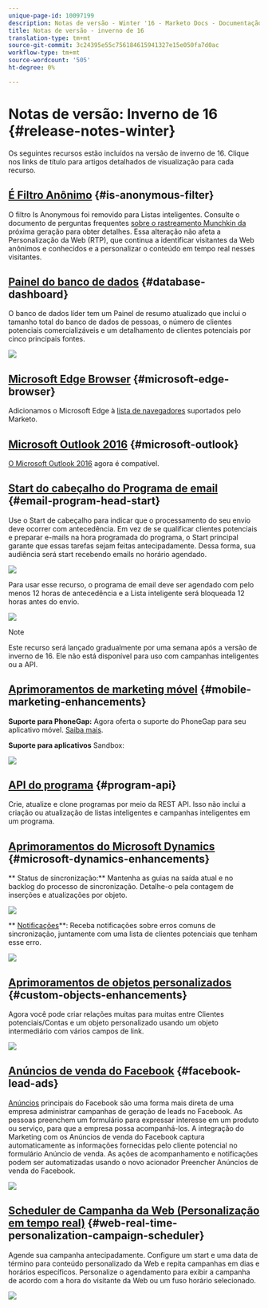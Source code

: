 ```yaml
---
unique-page-id: 10097199
description: Notas de versão - Winter '16 - Marketo Docs - Documentação do produto
title: Notas de versão - inverno de 16
translation-type: tm+mt
source-git-commit: 3c24395e55c756184615941327e15e050fa7d0ac
workflow-type: tm+mt
source-wordcount: '505'
ht-degree: 0%

---
```



# Notas de versão: Inverno de 16 {#release-notes-winter}

Os seguintes recursos estão incluídos na versão de inverno de 16. Clique nos links de título para artigos detalhados de visualização para cada recurso.

## [É Filtro Anônimo](../../product-docs/administration/additional-integrations/add-munchkin-tracking-code-to-your-website/next-generation-munchkin-tracking-faq.md) {#is-anonymous-filter}

O filtro Is Anonymous foi removido para Listas inteligentes. Consulte o documento de perguntas frequentes [sobre o rastreamento Munchkin da](../../product-docs/administration/additional-integrations/add-munchkin-tracking-code-to-your-website/next-generation-munchkin-tracking-faq.md) próxima geração para obter detalhes. Essa alteração não afeta a Personalização da Web (RTP), que continua a identificar visitantes da Web anônimos e conhecidos e a personalizar o conteúdo em tempo real nesses visitantes.

## [Painel do banco de dados](../../product-docs/core-marketo-concepts/smart-lists-and-static-lists/managing-people-in-smart-lists/database-dashboard.md)  {#database-dashboard}

O banco de dados líder tem um Painel de resumo atualizado que inclui o tamanho total do banco de dados de pessoas, o número de clientes potenciais comercializáveis e um detalhamento de clientes potenciais por cinco principais fontes.

![](assets/image2016-1-12-16-3a18-3a7.png)

## [Microsoft Edge Browser](../../product-docs/administration/setup-administration/supported-browsers.md) {#microsoft-edge-browser}

Adicionamos o Microsoft Edge à [lista de navegadores](https://docs.marketo.com/display/public/DOCS/Supported+Browsers) suportados pelo Marketo.

## [Microsoft Outlook 2016](../../product-docs/marketo-sales-insight/msi-outlook-plugin/install-the-marketo-email-add-in-for-outlook-with-a-registration-code.md) {#microsoft-outlook}

[O Microsoft Outlook 2016](../../product-docs/marketo-sales-insight/msi-outlook-plugin/install-the-marketo-email-add-in-for-outlook-with-a-registration-code.md) agora é compatível.

## [Start do cabeçalho do Programa de email](../../product-docs/email-marketing/email-programs/email-program-actions/head-start-for-email-programs.md) {#email-program-head-start}

Use o Start de cabeçalho para indicar que o processamento do seu envio deve ocorrer com antecedência. Em vez de se qualificar clientes potenciais e preparar e-mails na hora programada do programa, o Start principal garante que essas tarefas sejam feitas antecipadamente. Dessa forma, sua audiência será start recebendo emails no horário agendado.

![](assets/image2016-1-11-15-3a38-3a3.png)

Para usar esse recurso, o programa de email deve ser agendado com pelo menos 12 horas de antecedência e a Lista inteligente será bloqueada 12 horas antes do envio.

![](assets/image2016-1-11-15-3a35-3a55.png)

>[!NOTE]
>
>Este recurso será lançado gradualmente por uma semana após a versão de inverno de 16. Ele não está disponível para uso com campanhas inteligentes ou a API.

## [Aprimoramentos de marketing móvel](/help/marketo/product-docs/mobile-marketing/admin/add-a-mobile-app.md) {#mobile-marketing-enhancements}

**Suporte para PhoneGap:** Agora oferta o suporte do PhoneGap para seu aplicativo móvel. [Saiba mais](http://developers.marketo.com/documentation/mobile/phonegap-plugin/).

**Suporte para aplicativos** Sandbox:

![](assets/image2016-1-12-10-3a47-3a13.png)

## [API do programa](http://developers.marketo.com/documentation/programs/) {#program-api}

Crie, atualize e clone programas por meio da REST API. Isso não inclui a criação ou atualização de listas inteligentes e campanhas inteligentes em um programa.

## [Aprimoramentos do Microsoft Dynamics](../../product-docs/crm-sync/microsoft-dynamics-sync/microsoft-dynamics-sync-details/sync-status.md) {#microsoft-dynamics-enhancements}

** Status [](../../product-docs/crm-sync/microsoft-dynamics-sync/microsoft-dynamics-sync-details/sync-status.md)de sincronização:** Mantenha as guias na saída atual e no backlog do processo de sincronização. Detalhe-o pela contagem de inserções e atualizações por objeto.

![](assets/pending-backog-cropped.png)

** [Notificações](../../product-docs/core-marketo-concepts/miscellaneous/understanding-notifications/notification-types.md)**: Receba notificações sobre erros comuns de sincronização, juntamente com uma lista de clientes potenciais que tenham esse erro.

![](assets/image2016-1-12-8-3a13-3a9.png)

## [Aprimoramentos de objetos personalizados](../../product-docs/administration/marketo-custom-objects/create-marketo-custom-objects.md)  {#custom-objects-enhancements}

Agora você pode criar relações muitas para muitas entre Clientes potenciais/Contas e um objeto personalizado usando um objeto intermediário com vários campos de link.

![](assets/image2016-1-11-12-3a59-3a59.png)

## [Anúncios de venda do Facebook](../../product-docs/demand-generation/facebook/set-up-facebook-lead-ads.md) {#facebook-lead-ads}

[Anúncios](https://www.facebook.com/business/a/lead-ads) principais do Facebook são uma forma mais direta de uma empresa administrar campanhas de geração de leads no Facebook. As pessoas preenchem um formulário para expressar interesse em um produto ou serviço, para que a empresa possa acompanhá-los. A integração do Marketing com os Anúncios de venda do Facebook captura automaticamente as informações fornecidas pelo cliente potencial no formulário Anúncio de venda. As ações de acompanhamento e notificações podem ser automatizadas usando o novo acionador Preencher Anúncios de venda do Facebook.

![](assets/image2016-1-11-10-3a20-3a39.png)

## [Scheduler de Campanha da Web (Personalização em tempo real)](../../product-docs/web-personalization/working-with-web-campaigns/schedule-a-web-campaign.md) {#web-real-time-personalization-campaign-scheduler}

Agende sua campanha antecipadamente. Configure um start e uma data de término para conteúdo personalizado da Web e repita campanhas em dias e horários específicos. Personalize o agendamento para exibir a campanha de acordo com a hora do visitante da Web ou um fuso horário selecionado.

![](assets/image2016-1-14-8-3a36-3a36.png)

